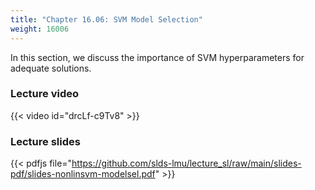 ```yaml
---
title: "Chapter 16.06: SVM Model Selection"
weight: 16006
---
```

In this section, we discuss the importance of SVM hyperparameters for adequate solutions. 

<!--more-->

### Lecture video

{{< video id="drcLf-c9Tv8" >}}

### Lecture slides

{{< pdfjs file="https://github.com/slds-lmu/lecture_sl/raw/main/slides-pdf/slides-nonlinsvm-modelsel.pdf" >}}
